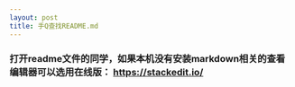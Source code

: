 ```yaml
---
layout: post
title: 手Q查找README.md
---
```

### 打开readme文件的同学，如果本机没有安装markdown相关的查看编辑器可以选用在线版： https://stackedit.io/